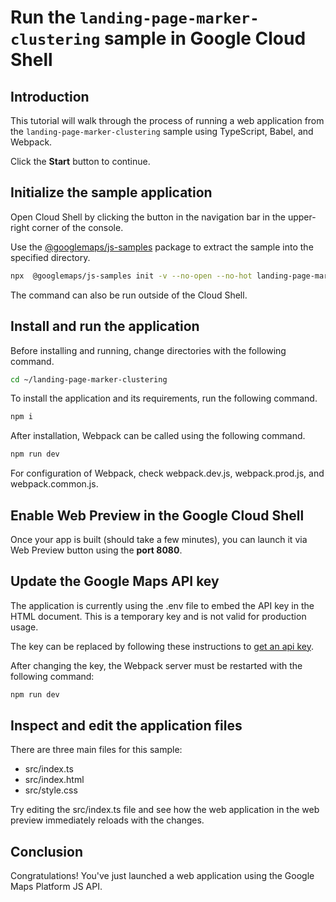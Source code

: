 # Run the `landing-page-marker-clustering` sample in Google Cloud Shell

<walkthrough-tutorial-duration duration="10"/>

## Introduction

This tutorial will walk through the process of running a web application from
the `landing-page-marker-clustering` sample using TypeScript, Babel, and Webpack.

Click the **Start** button to continue.

## Initialize the sample application

Open Cloud Shell by clicking the
<walkthrough-cloud-shell-icon></walkthrough-cloud-shell-icon> button in the
navigation bar in the upper-right corner of the console.

Use the [@googlemaps/js-samples](https://www.npmjs.com/package/@googlemaps/js-samples) package to 
extract the sample into the specified directory.

```bash
npx  @googlemaps/js-samples init -v --no-open --no-hot landing-page-marker-clustering ~/landing-page-marker-clustering
```

The command can also be run outside of the Cloud Shell.

## Install and run the application

Before installing and running, change directories with the following command.

```bash
cd ~/landing-page-marker-clustering
```

To install the application and its requirements, run the following command.

```bash
npm i
```

After installation, Webpack can be called using the following command.

```bash
npm run dev
```

For configuration of Webpack, check
<walkthrough-editor-open-file filePath="landing-page-marker-clustering/webpack.dev.js">webpack.dev.js</walkthrough-editor-open-file>,
<walkthrough-editor-open-file filePath="landing-page-marker-clustering/webpack.prod.js">webpack.prod.js</walkthrough-editor-open-file>,
and
<walkthrough-editor-open-file filePath="landing-page-marker-clustering/webpack.common.js">webpack.common.js</walkthrough-editor-open-file>.

## Enable Web Preview in the Google Cloud Shell

Once your app is built (should take a few minutes), you can launch it via
<walkthrough-spotlight-pointer target="cloudshell" spotlightId="devshell-web-preview-button">Web
Preview button</walkthrough-spotlight-pointer> using the **port 8080**.

## Update the Google Maps API key

The application is currently using the
<walkthrough-editor-open-file filePath="landing-page-marker-clustering/.env">.env</walkthrough-editor-open-file>
file to embed the API key in the HTML document. This is a temporary key and is
not valid for production usage.

The key can be replaced by following these instructions to
[get an api key](https://developers.google.com/maps/documentation/javascript/get-api-key).

After changing the key, the Webpack server must be restarted with the following
command:

```bash
npm run dev
```

## Inspect and edit the application files

There are three main files for this sample:

*   <walkthrough-editor-open-file filePath="landing-page-marker-clustering/src/index.ts">src/index.ts</walkthrough-editor-open-file>
*   <walkthrough-editor-open-file filePath="landing-page-marker-clustering/src/index.html">src/index.html</walkthrough-editor-open-file>
*   <walkthrough-editor-open-file filePath="landing-page-marker-clustering/src/style.css">src/style.css</walkthrough-editor-open-file>

Try editing the <walkthrough-editor-open-file filePath="landing-page-marker-clustering/src/index.ts">src/index.ts</walkthrough-editor-open-file> file and see how the web application in the web preview immediately reloads with the changes.

## Conclusion

<walkthrough-conclusion-trophy></walkthrough-conclusion-trophy>

Congratulations! You've just launched a web application using the Google Maps
Platform JS API.
